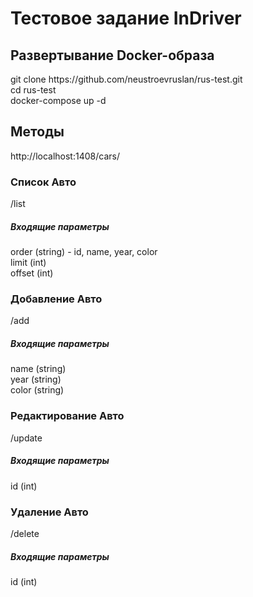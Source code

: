 <h1>Тестовое задание InDriver</h1>
<h2>Развертывание Docker-образа</h2>
git clone https://github.com/neustroevruslan/rus-test.git
<br />cd rus-test
<br />docker-compose up -d

<h2>Методы</h2>
http://localhost:1408/cars/

<h3>Список Авто</h3>
/list

<h5>Входящие параметры</h5>
order (string) - id, name, year, color
<br />limit (int)
<br />offset (int)

<h3>Добавление Авто</h3>
/add

<h5>Входящие параметры</h5>
name (string)
<br />year (string)
<br />color (string)

<h3>Редактирование Авто</h3>
/update

<h5>Входящие параметры</h5>
id (int)

<h3>Удаление Авто</h3>
/delete
<h5>Входящие параметры</h5>
id (int)
